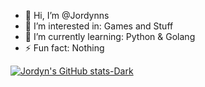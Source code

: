 - 👋 Hi, I’m @Jordynns
- 👀 I’m interested in: Games and Stuff
- 🌱 I’m currently learning: Python & Golang
- ⚡ Fun fact: Nothing

[![Jordyn's GitHub stats-Dark](https://github-readme-stats.vercel.app/api?username=jordynns&show_icons=true&theme=dark#gh-dark-mode-only)](https://github.com/jordynns/github-readme-stats#gh-dark-mode-only)

